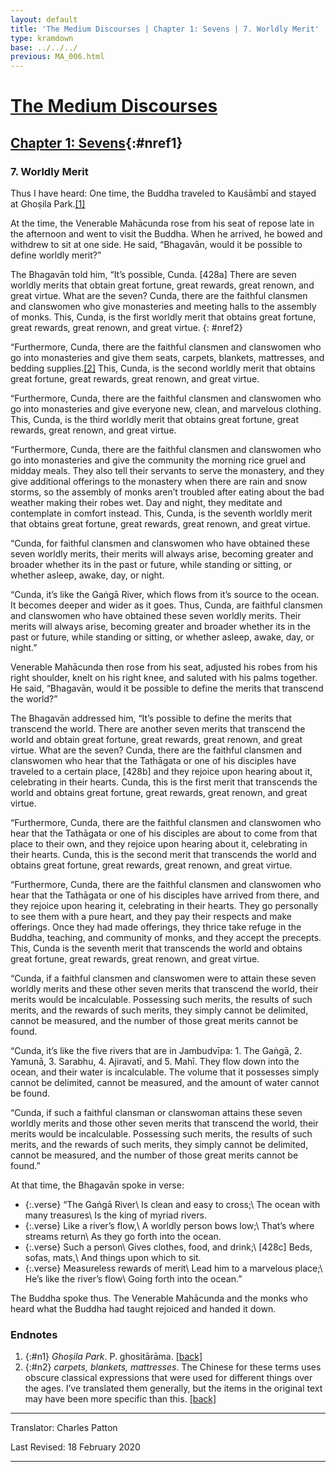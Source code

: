 ```yaml
---
layout: default
title: 'The Medium Discourses | Chapter 1: Sevens | 7. Worldly Merit'
type: kramdown
base: ../../../
previous: MA_006.html
---
```

# [The Medium Discourses](../../index.html)
## [Chapter 1: Sevens](index.html){:#nref1}
### 7. Worldly Merit

Thus I have heard: One time, the Buddha traveled to Kauśāmbī and stayed at Ghoṣila Park.[\[1\]](#n1)

At the time, the Venerable Mahācunda rose from his seat of repose late in the afternoon and went to visit the Buddha. When he arrived, he bowed and withdrew to sit at one side. He said, “Bhagavān, would it be possible to define worldly merit?”

The Bhagavān told him, “It’s possible, Cunda. [428a] There are seven worldly merits that obtain great fortune, great rewards, great renown, and great virtue. What are the seven? Cunda, there are the faithful clansmen and clanswomen who give monasteries and meeting halls to the assembly of monks. This, Cunda, is the first worldly merit that obtains great fortune, great rewards, great renown, and great virtue.
{: #nref2}

“Furthermore, Cunda, there are the faithful clansmen and clanswomen who go into monasteries and give them seats, carpets, blankets, mattresses, and bedding supplies.[\[2\]](#n2) This, Cunda, is the second worldly merit that obtains great fortune, great rewards, great renown, and great virtue.

“Furthermore, Cunda, there are the faithful clansmen and clanswomen who go into monasteries and give everyone new, clean, and marvelous clothing. This, Cunda, is the third worldly merit that obtains great fortune, great rewards, great renown, and great virtue.

“Furthermore, Cunda, there are the faithful clansmen and clanswomen who go into monasteries and give the community the morning rice gruel and midday meals. They also tell their servants to serve the monastery, and they give additional offerings to the monastery when there are rain and snow storms, so the assembly of monks aren’t troubled after eating about the bad weather making their robes wet. Day and night, they meditate and contemplate in comfort instead. This, Cunda, is the seventh worldly merit that obtains great fortune, great rewards, great renown, and great virtue.

“Cunda, for faithful clansmen and clanswomen who have obtained these seven worldly merits, their merits will always arise, becoming greater and broader whether its in the past or future, while standing or sitting, or whether asleep, awake, day, or night.

“Cunda, it’s like the Gaṅgā River, which flows from it’s source to the ocean. It becomes deeper and wider as it goes. Thus, Cunda, are faithful clansmen and clanswomen who have obtained these seven worldly merits. Their merits will always arise, becoming greater and broader whether its in the past or future, while standing or sitting, or whether asleep, awake, day, or night.”

Venerable Mahācunda then rose from his seat, adjusted his robes from his right shoulder, knelt on his right knee, and saluted with his palms together. He said, “Bhagavān, would it be possible to define the merits that transcend the world?”

The Bhagavān addressed him, “It’s possible to define the merits that transcend the world. There are another seven merits that transcend the world and obtain great fortune, great rewards, great renown, and great virtue. What are the seven? Cunda, there are the faithful clansmen and clanswomen who hear that the Tathāgata or one of his disciples have traveled to a certain place, [428b] and they rejoice upon hearing about it, celebrating in their hearts. Cunda, this is the first merit that transcends the world and obtains great fortune, great rewards, great renown, and great virtue.

“Furthermore, Cunda, there are the faithful clansmen and clanswomen who hear that the Tathāgata or one of his disciples are about to come from that place to their own, and they rejoice upon hearing about it, celebrating in their hearts. Cunda, this is the second merit that transcends the world and obtains great fortune, great rewards, great renown, and great virtue.

“Furthermore, Cunda, there are the faithful clansmen and clanswomen who hear that the Tathāgata or one of his disciples have arrived from there, and they rejoice upon hearing it, celebrating in their hearts. They go personally to see them with a pure heart, and they pay their respects and make offerings. Once they had made offerings, they thrice take refuge in the Buddha, teaching, and community of monks, and they accept the precepts. This, Cunda is the seventh merit that transcends the world and obtains great fortune, great rewards, great renown, and great virtue.

“Cunda, if a faithful clansmen and clanswomen were to attain these seven worldly merits and these other seven merits that transcend the world, their merits would be incalculable. Possessing such merits, the results of such merits, and the rewards of such merits, they simply cannot be delimited, cannot be measured, and the number of those great merits cannot be found.

“Cunda, it’s like the five rivers that are in Jambudvīpa: 1. The Gaṅgā, 2. Yamunā, 3. Sarabhu, 4. Ajiravatī, and 5. Mahī. They flow down into the ocean, and their water is incalculable. The volume that it possesses simply cannot be delimited, cannot be measured, and the amount of water cannot be found.

“Cunda, if such a faithful clansman or clanswoman attains these seven worldly merits and those other seven merits that transcend the world, their merits would be incalculable. Possessing such merits, the results of such merits, and the rewards of such merits, they simply cannot be delimited, cannot be measured, and the number of those great merits cannot be found.”

At that time, the Bhagavān spoke in verse:

* {:.verse} “The Gaṅgā River\\
  Is clean and easy to cross;\\
  The ocean with many treasures\\
  Is the king of myriad rivers.
* {:.verse} Like a river’s flow,\\
  A worldly person bows low;\\
  That’s where streams return\\
  As they go forth into the ocean.
* {:.verse} Such a person\\
  Gives clothes, food, and drink;\\
  [428c] Beds, sofas, mats,\\
  And things upon which to sit.
* {:.verse} Measureless rewards of merit\\
  Lead him to a marvelous place;\\
  He’s like the river’s flow\\
  Going forth into the ocean.”

The Buddha spoke thus. The Venerable Mahācunda and the monks who heard what the Buddha had taught rejoiced and handed it down.

### Endnotes

1. {:#n1} *Ghoṣila Park*. P. ghositārāma. [\[back\]](#nref1)
2. {:#n2} *carpets, blankets, mattresses*. The Chinese for these terms uses obscure classical expressions that were used for different things over the ages. I’ve translated them generally, but the items in the original text may have been more specific than this. [\[back\]](#nref2)

---

Translator: Charles Patton

Last Revised: 18 February 2020

---
